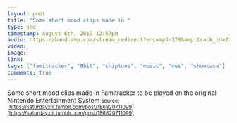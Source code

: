```yaml
---
layout: post
title: "Some short mood clips made in "
type: snd
timestamp: August 6th, 2019 12:57pm
audio: https://bandcamp.com/stream_redirect?enc=mp3-128&amp;track_id=2323976698&amp;ts=1618416879&amp;t=18c978a35b3b5c9154803097ddffc9cf2639f5d8
video: 
image: 
link: 
tags: ["famitracker", "8bit", "chiptune", "music", "nes", "showcase"]
comments: true
---
```

Some short mood clips made in Famitracker to be played on the original Nintendo Entertainment System
<small>source: [https://saturdayxiii.tumblr.com/post/186820711099](https://saturdayxiii.tumblr.com/post/186820711099)</small>